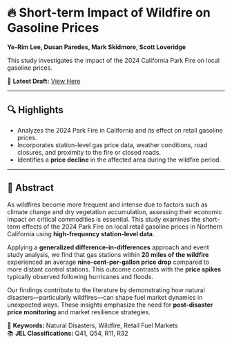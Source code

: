 # 🔥 Short-term Impact of Wildfire on Gasoline Prices
**Ye-Rim Lee, Dusan Paredes, Mark Skidmore, Scott Loveridge**

This study investigates the impact of the 2024 California Park Fire on local gasoline prices.

📄 **Latest Draft:** [View Here](Draft.pdf)

---

## 🔍 Highlights
- Analyzes the 2024 Park Fire in California and its effect on retail gasoline prices.
- Incorporates station-level gas price data, weather conditions, road closures, and proximity to the fire or closed roads.
- Identifies a **price decline** in the affected area during the wildfire period.

---

## 📑 Abstract
As wildfires become more frequent and intense due to factors such as climate change and dry vegetation accumulation, assessing their economic impact on critical commodities is essential. This study examines the short-term effects of the 2024 Park Fire on local retail gasoline prices in Northern California using **high-frequency station-level data**. 

Applying a **generalized difference-in-differences** approach and event study analysis, we find that gas stations within **20 miles of the wildfire** experienced an average **nine-cent-per-gallon price drop** compared to more distant control stations. This outcome contrasts with the **price spikes** typically observed following hurricanes and floods. 

Our findings contribute to the literature by demonstrating how natural disasters—particularly wildfires—can shape fuel market dynamics in unexpected ways. These insights emphasize the need for **post-disaster price monitoring** and market resilience strategies.

📌 **Keywords:** Natural Disasters, Wildfire, Retail Fuel Markets  
📚 **JEL Classifications:** Q41, Q54, R11, R32
